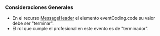 ### Consideraciones Generales

* En el recurso [MessageHeader](StructureDefinition-MessageHeaderLE.html) el elemento eventCoding.code  su valor debe ser "terminar".
* El rol que cumple el profesional en este evento es de "terminador".
